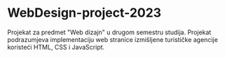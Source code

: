 # WebDesign-project-2023
Projekat za predmet "Web dizajn" u drugom semestru studija. Projekat podrazumjeva implementaciju web stranice izmišljene turističke agencije koristeći HTML, CSS i JavaScript.
